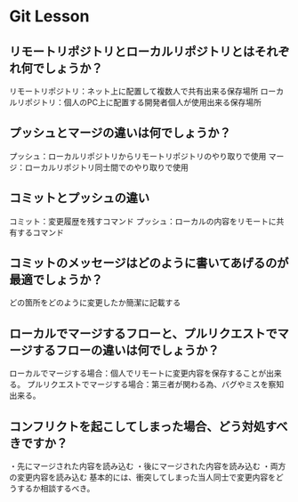 # Git Lesson

## リモートリポジトリとローカルリポジトリとはそれぞれ何でしょうか？

リモートリポジトリ：ネット上に配置して複数人で共有出来る保存場所
ローカルリポジトリ：個人のPC上に配置する開発者個人が使用出来る保存場所

## プッシュとマージの違いは何でしょうか？

プッシュ：ローカルリポジトリからリモートリポジトリのやり取りで使用
マージ：ローカルリポジトリ同士間でのやり取りで使用

## コミットとプッシュの違い

コミット：変更履歴を残すコマンド
プッシュ：ローカルの内容をリモートに共有するコマンド

## コミットのメッセージはどのように書いてあげるのが最適でしょうか？

どの箇所をどのように変更したか簡潔に記載する

## ローカルでマージするフローと、プルリクエストでマージするフローの違いは何でしょうか？

ローカルでマージする場合：個人でリモートに変更内容を保存することが出来る。
プルリクエストでマージする場合：第三者が関わる為、バグやミスを察知出来る。

## コンフリクトを起こしてしまった場合、どう対処すべきですか？

・先にマージされた内容を読み込む
・後にマージされた内容を読み込む
・両方の変更内容を読み込む
基本的には、衝突してしまった当人同士で変更内容をどうするか相談するべき。